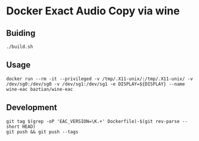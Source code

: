 # Docker Exact Audio Copy via wine

## Buiding

    ./build.sh

## Usage

    docker run --rm -it --privileged -v /tmp/.X11-unix/:/tmp/.X11-unix/ -v /dev/sg0:/dev/sg0 -v /dev/sg1:/dev/sg1 -e DISPLAY=${DISPLAY} --name wine-eac baztian/wine-eac

## Development

    git tag $(grep -oP 'EAC_VERSION=\K.+' Dockerfile)-$(git rev-parse --short HEAD)
    git push && git push --tags
